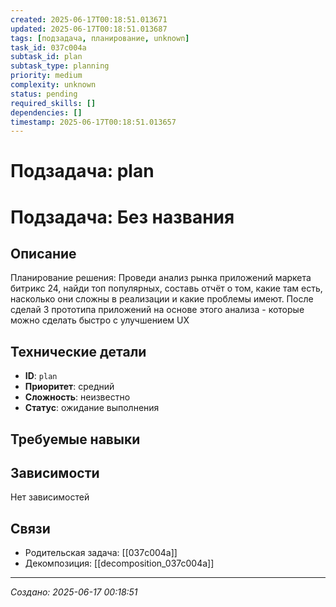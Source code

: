 ```yaml
---
created: 2025-06-17T00:18:51.013671
updated: 2025-06-17T00:18:51.013687
tags: [подзадача, планирование, unknown]
task_id: 037c004a
subtask_id: plan
subtask_type: planning
priority: medium
complexity: unknown
status: pending
required_skills: []
dependencies: []
timestamp: 2025-06-17T00:18:51.013657
---
```


# Подзадача: plan

# Подзадача: Без названия

## Описание
Планирование решения: Проведи анализ рынка приложений маркета битрикс 24, найди топ популярных, составь отчёт о том, какие там есть, насколько они сложны в реализации и какие проблемы имеют. После сделай 3 прототипа приложений на основе этого анализа - которые можно сделать быстро с улучшением UX

## Технические детали
- **ID**: `plan`
- **Приоритет**: средний
- **Сложность**: неизвестно
- **Статус**: ожидание выполнения

## Требуемые навыки


## Зависимости
Нет зависимостей

## Связи
- Родительская задача: [[037c004a]]
- Декомпозиция: [[decomposition_037c004a]]

---
*Создано: 2025-06-17 00:18:51*
